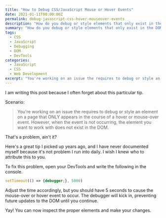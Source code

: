 ```yaml
---
title: "How to Debug CSS/JavaScript Mouse or Hover Events"
date: 2021-01-11T00:00:00Z
permalink: debug-javascript-css-hover-mouseover-events
description: "How do you debug or style elements that only exist in the DOM during hover or mouse-over events?"
summary: "How do you debug or style elements that only exist in the DOM during hover or mouse-over events?"
tags:
  - CSS
  - JavaScript
  - Debugging
  - DOM
  - DevTools
categories:
  - JavaScript
  - CSS
  - Web Development
excerpt: "You're working on an issue the requires to debug or style an element on a page that ONLY appears in the course of a hover or mouse-over event.  However, when the event is not occurring, the element you want to work with does not exist in the DOM."
---
```


I am writing this post because I often forget about this particular tip.

Scenario:
> You're working on an issue the requires to debug or style an element on a page that ONLY appears in the course of a hover or mouse-over event.  However, when the event is not occurring, the element you want to work with does not exist in the DOM.

That's a problem, ain't it?

Here's a great tip I picked up years ago, and I have never documented myself because it's not problem I run into daily.  I wish I knew who to attribute this to you.

To fix this problem, open your DevTools and write the following in the console.

```javascript
setTimeout(() => {debugger;}, 5000)
```  

Adjust the time accordingly, but you should have 5 seconds to cause the mouse-over or hover event to occur.  The debugger will kick in, preventing future updates to the DOM until you continue.

Yay!  You can now inspect the proper elements and make your changes.

